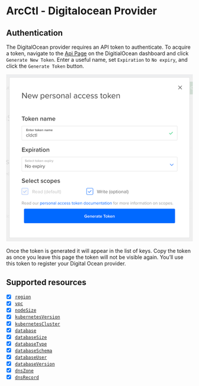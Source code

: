 # ArcCtl - Digitalocean Provider

## Authentication

The DigitalOcean provider requires an API token to authenticate. To acquire a token, navigate to the [Api Page](https://cloud.digitalocean.com/account/api/tokens) on the DigitialOcean dashboard and click `Generate New Token`. Enter a useful name, set `Expiration` to `No expiry`, and click the `Generate Token` button.

![Screenshot of Digitial Ocean token creattion page](./docs/do-token.png)

Once the token is generated it will appear in the list of keys. Copy the token as once you leave this page the token will not be visible again. You’ll use this token to register your Digital Ocean provider.

## Supported resources

- [x] [`region`](../../%40resources/region/)
- [x] [`vpc`](../../%40resources/vpc/)
- [x] [`nodeSize`](../../%40resources/nodeSize/)
- [x] [`kubernetesVersion`](../../%40resources/kubernetesVersion/)
- [x] [`kubernetesCluster`](../../%40resources/kubernetesCluster/)
- [x] [`database`](../../%40resources/database/)
- [x] [`databaseSize`](../../%40resources/databaseSize/)
- [x] [`databaseType`](../../%40resources/databaseType/)
- [x] [`databaseSchema`](../../%40resources/databaseSchema/)
- [x] [`databaseUser`](../../%40resources/databaseUser/)
- [x] [`databaseVersion`](../../%40resources/databaseVersion/)
- [x] [`dnsZone`](../../%40resources/dnsZone/)
- [x] [`dnsRecord`](../../%40resources/dnsRecord/)
